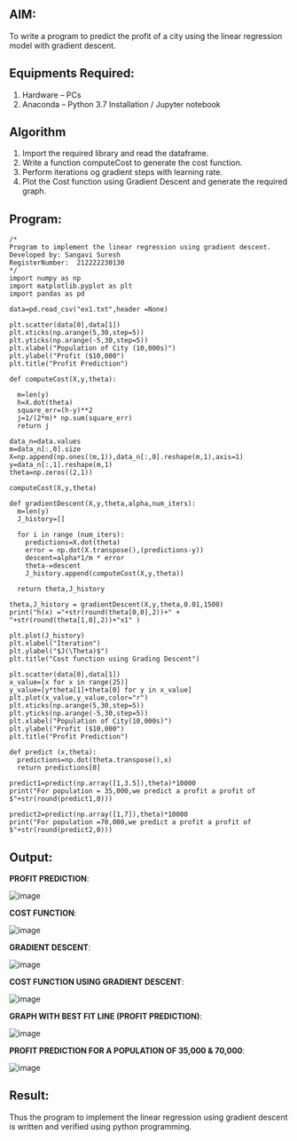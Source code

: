 ## AIM:
To write a program to predict the profit of a city using the linear regression model with gradient descent.

## Equipments Required:
1. Hardware – PCs
2. Anaconda – Python 3.7 Installation / Jupyter notebook

## Algorithm
1. Import the required library and read the dataframe.
2. Write a function computeCost to generate the cost function.
3. Perform iterations og gradient steps with learning rate.
4. Plot the Cost function using Gradient Descent and generate the required graph.
 

## Program:
```
/*
Program to implement the linear regression using gradient descent. 
Developed by: Sangavi Suresh
RegisterNumber:  212222230130
*/
import numpy as np
import matplotlib.pyplot as plt
import pandas as pd

data=pd.read_csv("ex1.txt",header =None)

plt.scatter(data[0],data[1])
plt.xticks(np.arange(5,30,step=5))
plt.yticks(np.arange(-5,30,step=5))
plt.xlabel("Population of City (10,000s)")
plt.ylabel("Profit ($10,000")
plt.title("Profit Prediction")

def computeCost(X,y,theta):

  m=len(y)
  h=X.dot(theta)
  square_err=(h-y)**2
  j=1/(2*m)* np.sum(square_err)
  return j

data_n=data.values
m=data_n[:,0].size
X=np.append(np.ones((m,1)),data_n[:,0].reshape(m,1),axis=1)
y=data_n[:,1].reshape(m,1)
theta=np.zeros((2,1))

computeCost(X,y,theta)

def gradientDescent(X,y,theta,alpha,num_iters):
  m=len(y)
  J_history=[]

  for i in range (num_iters):
    predictions=X.dot(theta)
    error = np.dot(X.transpose(),(predictions-y))
    descent=alpha*1/m * error
    theta-=descent
    J_history.append(computeCost(X,y,theta))

  return theta,J_history  

theta,J_history = gradientDescent(X,y,theta,0.01,1500)
print("h(x) ="+str(round(theta[0,0],2))+" + "+str(round(theta[1,0],2))+"x1" )

plt.plot(J_history)
plt.xlabel("Iteration")
plt.ylabel("$J(\Theta)$")
plt.title("Cost function using Grading Descent")

plt.scatter(data[0],data[1])
x_value=[x for x in range(25)]
y_value=[y*theta[1]+theta[0] for y in x_value]
plt.plot(x_value,y_value,color="r")
plt.xticks(np.arange(5,30,step=5))
plt.yticks(np.arange(-5,30,step=5))
plt.xlabel("Population of City(10,000s)")
plt.ylabel("Profit ($10,000")
plt.title("Profit Prediction")

def predict (x,theta):
  predictions=np.dot(theta.transpose(),x)
  return predictions[0]

predict1=predict(np.array([1,3.5]),theta)*10000
print("For population = 35,000,we predict a profit a profit of $"+str(round(predict1,0)))

predict2=predict(np.array([1,7]),theta)*10000
print("For population =70,000,we predict a profit a profit of $"+str(round(predict2,0)))

```

## Output:

**PROFIT PREDICTION**:

![image](https://github.com/Sangavi-suresh/Implementation-of-Linear-Regression-Using-Gradient-Descent/assets/118541861/689fb3a8-fa17-45dc-b414-0681cab77c18)


**COST FUNCTION**:

![image](https://github.com/Sangavi-suresh/Implementation-of-Linear-Regression-Using-Gradient-Descent/assets/118541861/f38024d8-4bd8-427d-b586-926dfc995dbb)

**GRADIENT DESCENT**:

![image](https://github.com/Sangavi-suresh/Implementation-of-Linear-Regression-Using-Gradient-Descent/assets/118541861/e3c8135e-2af4-485b-bcd4-211829a1ce90)

**COST FUNCTION USING GRADIENT DESCENT**:

![image](https://github.com/Sangavi-suresh/Implementation-of-Linear-Regression-Using-Gradient-Descent/assets/118541861/2f8fe145-230f-4fa9-8289-9db52ad06a05)

**GRAPH WITH BEST FIT LINE (PROFIT PREDICTION)**:

![image](https://github.com/Sangavi-suresh/Implementation-of-Linear-Regression-Using-Gradient-Descent/assets/118541861/2e0a4ec9-7671-4366-ac5f-9f034ae748d7)

**PROFIT PREDICTION FOR A POPULATION OF 35,000 & 70,000**:

![image](https://github.com/Sangavi-suresh/Implementation-of-Linear-Regression-Using-Gradient-Descent/assets/118541861/dd363baf-5b5d-40da-a025-c9fbc7872448)




## Result:
Thus the program to implement the linear regression using gradient descent is written and verified using python programming.

